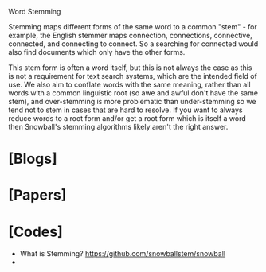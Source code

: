 Word Stemming

Stemming maps different forms of the same word to a common "stem" - for example, the English stemmer maps connection, connections, connective, connected, and connecting to connect. So a searching for connected would also find documents which only have the other forms.

This stem form is often a word itself, but this is not always the case as this is not a requirement for text search systems, which are the intended field of use. We also aim to conflate words with the same meaning, rather than all words with a common linguistic root (so awe and awful don't have the same stem), and over-stemming is more problematic than under-stemming so we tend not to stem in cases that are hard to resolve. If you want to always reduce words to a root form and/or get a root form which is itself a word then Snowball's stemming algorithms likely aren't the right answer.

# [Blogs]

# [Papers]

# [Codes]
+ What is Stemming? https://github.com/snowballstem/snowball
+ 
